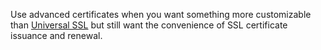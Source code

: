 ---
---

Use advanced certificates when you want something more customizable than [Universal SSL](/edge-certificates/universal-ssl) but still want the convenience of SSL certificate issuance and renewal.
